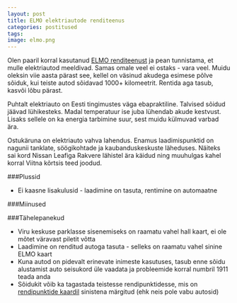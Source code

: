 ```yaml
---
layout: post
title: ELMO elektriautode renditeenus
categories: postitused
tags:
image: elmo.png
---
```

Olen paaril korral kasutanud [ELMO renditeenust](https://rent.elmo.ee) ja pean tunnistama, et mulle elektriautod meeldivad. Samas omale veel ei ostaks - vara veel. Muidu oleksin viie aasta pärast see, kellel on väsinud akudega esimese põlve sõiduk, kui teiste autod sõidavad 1000+ kilomeetrit. Rentida aga tasub, kasvõi lõbu pärast.

Puhtalt elektriauto on Eesti tingimustes väga ebapraktiline. Talvised sõidud jäävad lühikesteks. Madal temperatuur ise juba lühendab akude kestvust. Lisaks sellele on ka energia tarbimine suur, sest muidu külmuvad varbad ära.

Ostukäruna on elektriauto vahva lahendus. Enamus laadimispunktid on nagunii tanklate, söögikohtade ja kaubanduskeskuste läheduses. Näiteks sai kord Nissan Leafiga Rakvere lähistel ära käidud ning muuhulgas kahel korral Viitna kõrtsis teed joodud.

###Plussid
 * Ei kaasne lisakulusid - laadimine on tasuta, rentimine on automaatne

###Miinused

###Tähelepanekud
 * Viru keskuse parklasse sisenemiseks on raamatu vahel hall kaart, ei ole mõtet väravast piletit võtta
 * Laadimine on renditud autoga tasuta - selleks on raamatu vahel sinine ELMO kaart
 * Kuna autod on pidevalt erinevate inimeste kasutuses, tasub enne sõidu alustamist auto seisukord üle vaadata ja probleemide korral numbril 1911 teada anda
 * Sõidukit võib ka tagastada teistesse rendipunktidesse, mis on [rendipunktide kaardil](https://rent.elmo.ee) sinistena märgitud (ehk neis pole vabu autosid)
